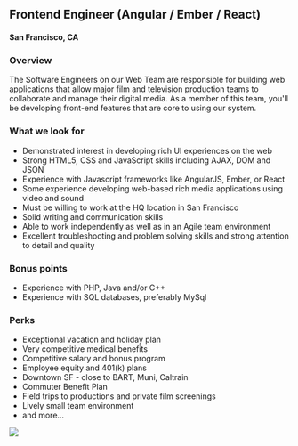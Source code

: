 ## Frontend Engineer (Angular / Ember / React)
#### San Francisco, CA

### Overview
The Software Engineers on our Web Team are responsible for building web applications that allow major film and television production teams to collaborate and manage their digital media. As a member of this team, you'll be developing front-end features that are core to using our system.

### What we look for
+	Demonstrated interest in developing rich UI experiences on the web
+	Strong HTML5, CSS and JavaScript skills including AJAX, DOM and JSON
+	Experience with Javascript frameworks like AngularJS, Ember, or React
+	Some experience developing web-based rich media applications using video and sound
+	Must be willing to work at the HQ location in San Francisco
+	Solid writing and communication skills
+	Able to work independently as well as in an Agile team environment
+	Excellent troubleshooting and problem solving skills and strong attention to detail and quality

### Bonus points
+	Experience with PHP, Java and/or C++
+	Experience with SQL databases, preferably MySql

### Perks
+	Exceptional vacation and holiday plan
+	Very competitive medical benefits
+	Competitive salary and bonus program
+	Employee equity and 401(k) plans
+	Downtown SF - close to BART, Muni, Caltrain
+	Commuter Benefit Plan
+	Field trips to productions and private film screenings
+	Lively small team environment 
+	and more...


[<img src='https://dabuttonfactory.com/button.png?t=Learn+More&f=Calibri-Bold&ts=24&tc=fff&hp=20&vp=8&c=5&bgt=unicolored&bgc=29aafe'>](https://letsrockit.co/jobs/uelyifn5c3rlbxm-frontend-engineer-angular-ember-react)
